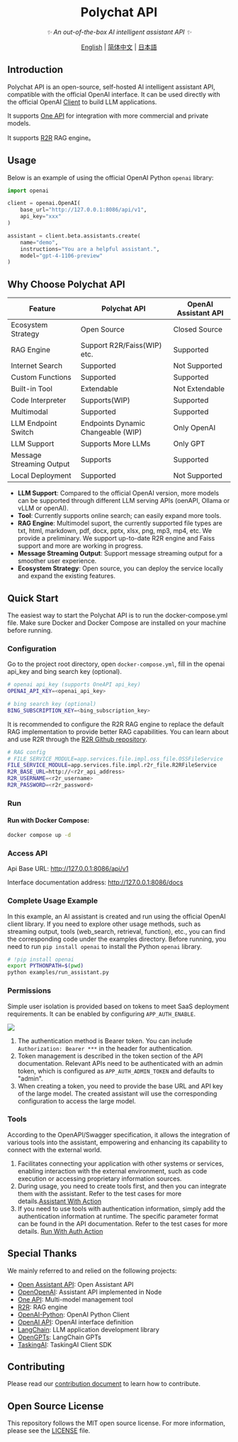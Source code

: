 <div align="center">

# Polychat API

_✨ An out-of-the-box AI intelligent assistant API ✨_

</div>

<p align="center">
  <a href="./README.md">English</a> |
  <a href="./README_CN.md">简体中文</a> |
  <a href="./README_JP.md">日本語</a>
</p>

## Introduction

Polychat API is an open-source, self-hosted AI intelligent assistant API, compatible with the official OpenAI
interface. It can be used directly with the official OpenAI [Client](https://github.com/openai/openai-python) to build
LLM applications.

It supports [One API](https://github.com/songquanpeng/one-api) for integration with more commercial and private models.

It supports [R2R](https://github.com/SciPhi-AI/R2R) RAG engine。

## Usage

Below is an example of using the official OpenAI Python `openai` library:

```python
import openai

client = openai.OpenAI(
    base_url="http://127.0.0.1:8086/api/v1",
    api_key="xxx"
)

assistant = client.beta.assistants.create(
    name="demo",
    instructions="You are a helpful assistant.",
    model="gpt-4-1106-preview"
)
```

## Why Choose Polychat API

| Feature                  | Polychat  API                      | OpenAI Assistant API |
|--------------------------|------------------------------------|----------------------|
| Ecosystem Strategy       | Open Source                        | Closed Source        |
| RAG Engine               | Support R2R/Faiss(WIP) etc.        | Supported            |
| Internet Search          | Supported                          | Not Supported        |
| Custom Functions         | Supported                          | Supported            |
| Built-in Tool            | Extendable                         | Not Extendable       |
| Code Interpreter         | Supports(WIP)                      | Supported            |
| Multimodal               | Supported                          | Supported            |
| LLM Endpoint Switch      | Endpoints Dynamic Changeable (WIP) | Only OpenAI          |
| LLM Support              | Supports More LLMs                 | Only GPT             |
| Message Streaming Output | Supports                           | Supported            |
| Local Deployment         | Supported                          | Not Supported        |


- **LLM Support**: Compared to the official OpenAI version, more models can be supported through different LLM serving
  APIs (oenAPI, Ollama or vLLM or openAI).
- **Tool**: Currently supports online search; can easily expand more tools.
- **RAG Engine**: Multimodel suport, the currently supported file types are txt, html, markdown, pdf, docx, pptx, xlsx, png, mp3, mp4, etc.
  We provide a preliminary. We support up-to-date R2R engine and Faiss support and more are working in progress.
- **Message Streaming Output**: Support message streaming output for a smoother user experience.
- **Ecosystem Strategy**: Open source, you can deploy the service locally and expand the existing features.

## Quick Start

The easiest way to start the Polychat API is to run the docker-compose.yml file. Make sure Docker and Docker
Compose are installed on your machine before running.

### Configuration

Go to the project root directory, open `docker-compose.yml`, fill in the openai api_key and bing search key (optional).

```sh
# openai api_key (supports OneAPI api_key)
OPENAI_API_KEY=<openai_api_key>

# bing search key (optional)
BING_SUBSCRIPTION_KEY=<bing_subscription_key>
```

It is recommended to configure the R2R RAG engine to replace the default RAG implementation to provide better RAG capabilities.
You can learn about and use R2R through the [R2R Github repository](https://github.com/SciPhi-AI/R2R).

```sh
# RAG config
# FILE_SERVICE_MODULE=app.services.file.impl.oss_file.OSSFileService
FILE_SERVICE_MODULE=app.services.file.impl.r2r_file.R2RFileService
R2R_BASE_URL=http://<r2r_api_address>
R2R_USERNAME=<r2r_username>
R2R_PASSWORD=<r2r_password>
```

### Run

#### Run with Docker Compose:

 ```sh
docker compose up -d
 ```

### Access API

Api Base URL: http://127.0.0.1:8086/api/v1

Interface documentation address: http://127.0.0.1:8086/docs

### Complete Usage Example

In this example, an AI assistant is created and run using the official OpenAI client library. If you need to explore other usage methods,
such as streaming output, tools (web_search, retrieval, function), etc., you can find the corresponding code under the examples directory.
Before running, you need to run `pip install openai` to install the Python `openai` library.

```sh
# !pip install openai
export PYTHONPATH=$(pwd)
python examples/run_assistant.py
```


### Permissions
Simple user isolation is provided based on tokens to meet SaaS deployment requirements. It can be enabled by configuring `APP_AUTH_ENABLE`.

![](docs/imgs/user.png)

1. The authentication method is Bearer token. You can include `Authorization: Bearer ***` in the header for authentication.
2. Token management is described in the token section of the API documentation. Relevant APIs need to be authenticated with an admin token, which is configured as `APP_AUTH_ADMIN_TOKEN` and defaults to "admin".
3. When creating a token, you need to provide the base URL and API key of the large model. The created assistant will use the corresponding configuration to access the large model.

### Tools
According to the OpenAPI/Swagger specification, it allows the integration of various tools into the assistant, empowering and enhancing its capability to connect with the external world.

1. Facilitates connecting your application with other systems or services, enabling interaction with the external environment, such as code execution or accessing proprietary information sources.
2. During usage, you need to create tools first, and then you can integrate them with the assistant. Refer to the test cases for more details.[Assistant With Action](tests/tools/assistant_action_test.py)
3. If you need to use tools with authentication information, simply add the authentication information at runtime. The specific parameter format can be found in the API documentation. Refer to the test cases for more details. [Run With Auth Action](tests/tools/run_with_auth_action_test.py)

## Special Thanks

We mainly referred to and relied on the following projects:

- [Open Assistant API](https://github.com/MLT-OSS/open-assistant-api): Open Assistant API
- [OpenOpenAI](https://github.com/transitive-bullshit/OpenOpenAI): Assistant API implemented in Node
- [One API](https://github.com/songquanpeng/one-api): Multi-model management tool
- [R2R](https://github.com/SciPhi-AI/R2R): RAG engine
- [OpenAI-Python](https://github.com/openai/openai-python): OpenAI Python Client
- [OpenAI API](https://github.com/openai/openai-openapi): OpenAI interface definition
- [LangChain](https://github.com/langchain-ai/langchain): LLM application development library
- [OpenGPTs](https://github.com/langchain-ai/opengpts): LangChain GPTs
- [TaskingAI](https://github.com/TaskingAI/TaskingAI): TaskingAI Client SDK

## Contributing

Please read our [contribution document](./docs/CONTRIBUTING.md) to learn how to contribute.

## Open Source License

This repository follows the MIT open source license. For more information, please see the [LICENSE](./LICENSE) file.
